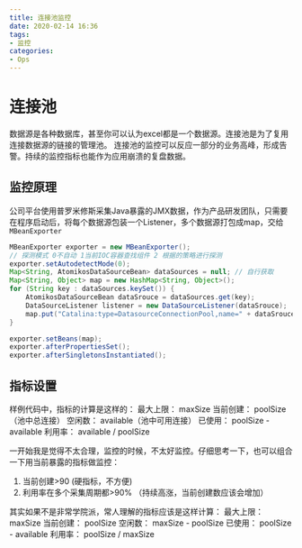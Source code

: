 ```yaml
---
title: 连接池监控
date: 2020-02-14 16:36
tags: 
- 监控
categories:
- Ops
---
```


# 连接池
数据源是各种数据库，甚至你可以认为excel都是一个数据源。连接池是为了复用连接数据源的链接的管理池。
连接池的监控可以反应一部分的业务高峰，形成告警。持续的监控指标也能作为应用崩溃的复盘数据。

## 监控原理
公司平台使用普罗米修斯采集Java暴露的JMX数据，作为产品研发团队，只需要在程序启动后，将每个数据源包装一个Listener，多个数据源打包成map，交给`MBeanExporter`

```Java
MBeanExporter exporter = new MBeanExporter();
// 探测模式 0不自动 1当前IOC容器查找组件 2 根据的策略进行探测
exporter.setAutodetectMode(0);
Map<String, AtomikosDataSourceBean> dataSources = null; // 自行获取
Map<String, Object> map = new HashMap<String, Object>();
for (String key : dataSources.keySet()) {
    AtomikosDataSourceBean dataSrouce = dataSources.get(key);
    DataSourceListener listener = new DataSourceListener(dataSrouce);
    map.put("Catalina:type=DatasourceConnectionPool,name=" + dataSrouce.getUniqueResourceName(), listener);
}

exporter.setBeans(map);
exporter.afterPropertiesSet();
exporter.afterSingletonsInstantiated();
```

## 指标设置
样例代码中，指标的计算是这样的：
最大上限： maxSize
当前创建： poolSize（池中总连接）
空闲数： available（池中可用连接）
已使用： poolSize - available
利用率： available / poolSize

一开始我是觉得不太合理，监控的时候，不太好监控。仔细思考一下，也可以组合一下用当前暴露的指标做监控：
1. 当前创建>90 (硬指标，不方便)
2. 利用率在多个采集周期都>90% （持续高涨，当前创建数应该会增加）

其实如果不是非常学院派，常人理解的指标应该是这样计算：
最大上限： maxSize
当前创建： poolSize
空闲数： maxSize - poolSize
已使用： poolSize - available
利用率： poolSize / maxSize